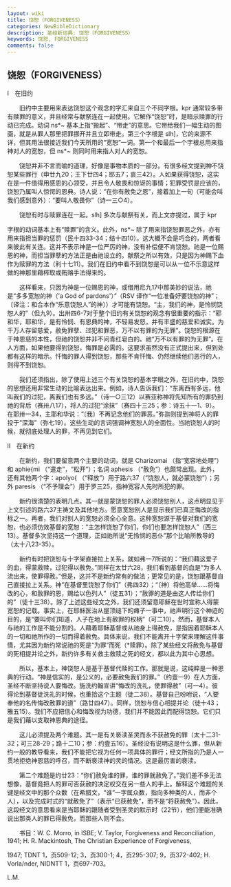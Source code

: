 ```yaml
---
layout: wiki
title: 饶恕（FORGIVENESS）
categories: NewBibleDictionary
description: 圣经新词典: 饶恕（FORGIVENESS）
keywords: 饶恕, FORGIVENESS
comments: false
---
```


## 饶恕（FORGIVENESS）

Ⅰ　在旧约

　　旧约中主要用来表达饶恕这个观念的字汇来自三个不同字根。kpr 通常较多带有赎罪的意义，并且经常与献祭连在一起使用。它解作“饶恕”时，是暗示赎罪的行动已完成。动词 ns*~ 基本上指“搬起”、“带走”的意思。它带给我们一幅生动的图画，就是从罪人那里把罪挪开并且立即带走。第三个字根是 slh]，它的来源不详，但其用法很接近我们今天所用的“宽恕”一词。第一个和最后一个字根总用来指神对人的宽恕，但 ns*~ 则同时用来指人对人的宽恕。

　　饶恕并非不言而喻的道理，好像是事物本质的一部分。有很多经文提到神不饶恕某些罪行（申廿九20；王下廿四4；耶五7；哀三42）。人如果获得饶恕，这实在是一件值得用感恩的心领受，并且令人敬畏和惊讶的事情；犯罪受罚是应该的，饶恕乃属叫人惊愕的恩典。诗人说：“在你有赦免之恩”，接着加上一句（可能会叫我们感到意外）：“要叫人敬畏你”（诗一三○4）。

　　饶恕有时与赎罪连在一起。slh] 多次与献祭有关，而上文亦提过，属于 kpr

字根的动词基本上有“赎罪”的含义。此外，ns*~ 除了用来指饶恕罪恶之外，亦有用来指担当罪的惩罚（民十四33-34；结十四10）。这大概不会是巧合的，两者看来彼此有关连。这并不表示神是一位严厉的神，没有补偿便不肯饶恕。祂是一位赐恩的神，而担当罪孽的方法正是由祂设立的。献祭之所以有效，只是因为神赐下血作为赎罪的方法（利十七11）。我们在旧约中看不到饶恕是可以从一位不乐意这样做的神那里藉榨取或贿赂手法得来的。

　　这样看来，只因为神是一位赐恩的神，或借用尼九17中那美妙的说法，祂是“多多宽恕的神（'a God of pardons'）”（RSV 译作“一位准备好要饶恕的神”；〔译注：和合本作“乐意饶恕人”的神〕）才可能有饶恕。“主，我们的神，是怜悯饶恕人的”（但九9）。出卅四6-7对于整个旧约有关饶恕的观念有很重要的指示：“耶和华，耶和华，是有怜悯、有恩典的神，不轻易发怒，并有丰盛的慈爱和诚实。为千万人存留慈爱，赦免罪孽、过犯和罪恶，万不以有罪的为无罪”。饶恕的根源在于神恩慈的本性，但祂的饶恕并非不问青红皂白的。祂“万不以有罪的为无罪”。在人方面，如果他要得到饶恕，悔罪是必需的。这要求虽然没有正式提出来，但到处都有这样的暗示。忏悔的罪人得到饶恕，那些不肯忏悔、仍然继续他们恶行的人，则得不到饶恕。

　　我们还须指出，除了使用上述三个有关饶恕的基本字眼之外，在旧约中，饶恕的思想还用非常生动的比喻表达出来。例如，诗人告诉我们：“东离西有多远，他叫我们的过犯，离我们也有多远。”（诗一○三12）以赛亚称神将先知所有的罪扔到祂的背后（赛卅八17），将人的过犯“涂抹”（赛四十三25；参：诗五十一1、9）。在耶卅一34，主耶和华说：“〔我〕不再记念他们的罪恶。”弥迦则提到神将人的罪投于“深海”（弥七19）。这些生动的言词强调神宽恕人的全面性。当祂饶恕人的时候，就彻底处理人的罪，不再见到它们。

Ⅱ　在新约

　　在新约，我们要留意两个主要的动词，就是 Charizomai （指“宽容地处理”）和 aphie{mi （“遣走”，“松开”）；名词 aphesis （“赦免”）也颇常出现。此外，还有其他两个字：apolyo{ （“释放”）用于路六37（“饶恕人，就必蒙饶恕”）；另外 paresis （“不予理会”）用于罗三25，指神宽容人先时所犯的罪。

　　新约很清楚的表明几点。其一就是蒙饶恕的罪人必须饶恕别人，这点明显见于上文引述的路六37主祷文及其他地方。愿意宽恕别人是显示我们已真正悔改的指标之一。再者，我们对别人的宽恕必须全心全意。这种宽恕源于基督对我们的宽恕，也必须仿效基督的宽恕：“主怎样饶恕了你们，你们也要怎样饶恕人”（西三13）。基督多次坚持这一个道理，正如祂所说“无怜悯的恶仆”那个比喻所教导的（太十八23-35）。

　　新约有时把饶恕与十字架直接拉上关系，就如弗一7所说的：“我们藉这爱子的血，得蒙救赎，过犯得以赦免。”同样在太廿六28，我们看到基督的血是“为多人流出来，使罪得赦。”但是，这并不是新约常有的做法；更常见的是，饶恕跟基督自己直接拉上关系。神“在基督里饶恕了你们”（弗四32）；“〔神〕将他高举……将悔改的心，和赦罪的恩，赐给以色列人”（徒五31）；“赦罪的道是由这人传给你们的”（徒十三38）。除了上述这些经文之外，我们还须留意耶稣在世时宣称人得蒙宽恕的记载。事实上，在耶稣医治从屋顶缒下的瘫子一事中，祂声明行这个神迹的目的，是“要叫你们知道，人子在地上有赦罪的权柄”（可二10）。然而，基督本人与祂的工作是不能分割的。人藉着耶稣基督或从祂身上得赦免，是指因着耶稣本人的一切和祂所作的一切而得着赦免。具体来说，我们不能离开十字架来理解这件事情，尤其因为新约常说祂的死是“为罪”而死（*赎罪）。除了某些经文将赦免与基督的死相提并论之外，新约许多有关救主救赎之死的经文，都以此为其中心思想。

　　所以，基本上，神饶恕人是基于基督代赎的工作。那就是说，这纯粹是一种恩典的行动。“神是信实的，是公义的，必要赦免我们的罪。”（约壹一9）在人方面，圣经不断坚持说人要悔改。施洗约翰宣讲“悔改的洗礼，使罪得赦”（可一4）。彼得论到基督徒洗礼的时候，也重拾这个主题（徒二38）。基督自己吩咐说，“人要奉他的名传悔改赦罪的道”（路廿四47）。同样，饶恕与信心相提并论（徒十43；雅五15）。我们不应把信心和悔改视为功德，我们并不能因此而配得饶恕。它们只是我们藉以支取神恩典的途径。

　　这儿必须提及两个难题。其一是有关亵渎圣灵而永不获赦免的罪（太十二31-32；可三28-29；路十二10；参：约壹五16）。圣经没有说明这是什么罪，但从新约一般的教导看来，我们不能把它视为任何一项具体的罪行；经文所指的乃是人一贯地拒绝神恩慈的呼召，而不断亵渎神的灵的情况。这是最厉害的亵渎。

　　第二个难题是约廿23：“你们赦免谁的罪，谁的罪就赦免了。”我们差不多无法想像，基督竟把人的罪可否获赦的决定权交在另一些人的手上。解释这个难题的关键是经文中的那个众数（在希腊文，“谁”一字属众数，指向多种类的人，而非个人），以及完成时式的“就赦免了”（表示“已获赦免”，而不是“将获赦免”）。因此，这段经文的意思看来是当耶稣的跟随者受到圣灵的默示时（22节），他们便能准确说出那类人的罪已得赦免，而那些人则不会。

　　书目：W. C. Morro, in ISBE; V. Taylor, Forgiveness and Reconciliation, 1941; H. R. Mackintosh, The Christian Experience of Forgiveness,

1947; TDNT 1，页509-12; 3，页300-1; 4，页295-307; 9，页372-402; H. Vorla/nder, NIDNTT 1，页697-703。

L.M.








